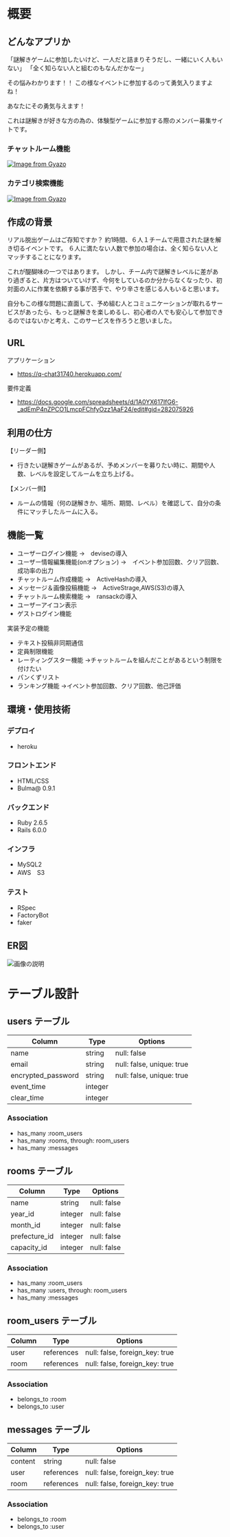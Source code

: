 # 概要

## どんなアプリか
「謎解きゲームに参加したいけど、一人だと詰まりそうだし、一緒にいく人もいない」
「全く知らない人と組むのもなんだかなー」

その悩みわかります！！
この様なイベントに参加するのって勇気入りますよね！

あなたにその勇気与えます！

これは謎解きが好きな方の為の、体験型ゲームに参加する際のメンバー募集サイトです。

### チャットルーム機能
[![Image from Gyazo](https://i.gyazo.com/0870066994e02fa58bc014a390ba3732.gif)](https://gyazo.com/0870066994e02fa58bc014a390ba3732)

### カテゴリ検索機能
[![Image from Gyazo](https://i.gyazo.com/bd62d99551859ed72db8fc55ce72e70a.gif)](https://gyazo.com/bd62d99551859ed72db8fc55ce72e70a)

## 作成の背景
リアル脱出ゲームはご存知ですか？
約1時間、６人１チームで用意された謎を解き切るイベントです。
６人に満たない人数で参加の場合は、全く知らない人とマッチすることになります。

これが醍醐味の一つではあります。
しかし、チーム内で謎解きレベルに差があり過ぎると、片方はついていけず、今何をしているのか分からなくなったり、初対面の人に作業を依頼する事が苦手で、やり辛さを感じる人もいると思います。

自分もこの様な問題に直面して、予め組む人とコミュニケーションが取れるサービスがあったら、もっと謎解きを楽しめるし、初心者の人でも安心して参加できるのではないかと考え、このサービスを作ろうと思いました。

## URL
アプリケーション
- https://q-chat31740.herokuapp.com/

要件定義 
- https://docs.google.com/spreadsheets/d/1A0YX617IfG6-_adEmP4nZPCO1LmcpFChfyOzz1AaF24/edit#gid=282075926

## 利用の仕方
【リーダー側】
- 行きたい謎解きゲームがあるが、予めメンバーを募りたい時に、期間や人数、レベルを設定してルームを立ち上げる。

【メンバー側】
- ルームの情報（何の謎解きか、場所、期間、レベル）を確認して、自分の条件にマッチしたルームに入る。

## 機能一覧
- ユーザーログイン機能
  →　deviseの導入
- ユーザー情報編集機能(onオプション)
  →　イベント参加回数、クリア回数、成功率の出力
- チャットルーム作成機能
  →　ActiveHashの導入
- メッセージ＆画像投稿機能
  →　ActiveStrage,AWS(S3)の導入
- チャットルーム検索機能
  →　ransackの導入
- ユーザーアイコン表示
- ゲストログイン機能

実装予定の機能
- テキスト投稿非同期通信
- 定員制限機能
- レーティングスター機能
  →チャットルームを組んだことがあるという制限を付けたい
- パンくずリスト
- ランキング機能
  →イベント参加回数、クリア回数、他己評価


## 環境・使用技術

### デプロイ
- heroku

### フロントエンド
- HTML/CSS
- Bulma@ 0.9.1

### バックエンド
- Ruby 2.6.5
- Rails 6.0.0

### インフラ
- MySQL2
- AWS　S3

### テスト
- RSpec
- FactoryBot 
- faker

## ER図
![画像の説明](https://i.gyazo.com/fc087c13a0a7795bb3ab97b1c1ccfb2e.png)

# テーブル設計

## users テーブル

| Column             | Type    | Options                   |
| ------------------ | ------- | ------------------------- |
| name               | string  | null: false               |
| email              | string  | null: false, unique: true |
| encrypted_password | string  | null: false, unique: true |
| event_time         | integer |                           |
| clear_time         | integer |                           |

### Association

- has_many :room_users
- has_many :rooms, through: room_users
- has_many :messages

## rooms テーブル

| Column        | Type    | Options     |
| ------------- | ------- | ----------- |
| name          | string  | null: false |
| year_id       | integer | null: false |
| month_id      | integer | null: false |
| prefecture_id | integer | null: false |
| capacity_id   | integer | null: false |


### Association

- has_many :room_users
- has_many :users, through: room_users
- has_many :messages

## room_users テーブル

| Column | Type       | Options                        |
| ------ | ---------- | ------------------------------ |
| user   | references | null: false, foreign_key: true |
| room   | references | null: false, foreign_key: true |

### Association

- belongs_to :room
- belongs_to :user

## messages テーブル

| Column  | Type       | Options                        |
| ------- | ---------- | ------------------------------ |
| content | string     | null: false                    |
| user    | references | null: false, foreign_key: true |
| room    | references | null: false, foreign_key: true |

### Association

- belongs_to :room
- belongs_to :user
